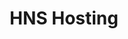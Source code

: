 ---
title: HNS Hosting
slug: hnshosting
icon: 
description: Hosting your content on Handshake domains over HTTPS/SSL.
offline: false
handshake: true
url: https://hnshosting/
docs: 
repo: 
owner: https://twitter.com/woodburn_nathan
priority: 2
---